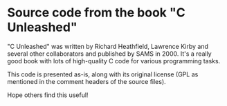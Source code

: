 # Source code from the book "C Unleashed"

"C Unleashed" was written by Richard Heathfield, Lawrence Kirby and several
other collaborators and published by SAMS in 2000. It's a really good book with
lots of high-quality C code for various programming tasks.

This code is presented as-is, along with its original license (GPL as mentioned
in the comment headers of the source files).

Hope others find this useful! 
